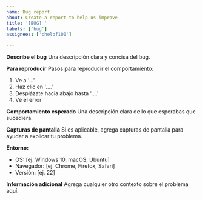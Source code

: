 ```yaml
---
name: Bug report
about: Create a report to help us improve
title: '[BUG] '
labels: ['bug']
assignees: ['chelof100']

---
```


**Describe el bug**
Una descripción clara y concisa del bug.

**Para reproducir**
Pasos para reproducir el comportamiento:
1. Ve a '...'
2. Haz clic en '....'
3. Desplázate hacia abajo hasta '....'
4. Ve el error

**Comportamiento esperado**
Una descripción clara de lo que esperabas que sucediera.

**Capturas de pantalla**
Si es aplicable, agrega capturas de pantalla para ayudar a explicar tu problema.

**Entorno:**
 - OS: [ej. Windows 10, macOS, Ubuntu]
 - Navegador: [ej. Chrome, Firefox, Safari]
 - Versión: [ej. 22]

**Información adicional**
Agrega cualquier otro contexto sobre el problema aquí. 